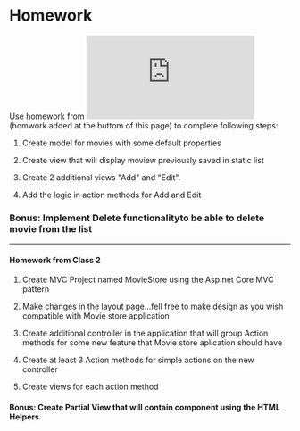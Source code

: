 
# Homework

Use homework from ![Class 2](https://github.com/sedc-codecademy/sedc7-08-aspnetmvc/blob/master/g2/Class%202/Homework.md) (homwork added at the buttom of this page) to complete following steps:

1. Create model for movies with some default properties

2. Create view that will display moview previously saved in static list

3. Create 2 additional views "Add" and "Edit".

4. Add the logic in action methods for Add and Edit

### Bonus: Implement Delete functionalityto be able to delete movie from the list


----------------------------------------------------------------------------------
#### Homework from Class 2
1. Create MVC Project named MovieStore using the Asp.net Core MVC pattern

2. Make changes in the layout page...fell free to make design as you wish compatible with Movie store application 

3. Create additional controller in the application that will group Action methods  for some new feature that Movie store aplication should have

4. Create at least 3 Action methods for simple actions on the new controller

5. Create views for each action method 

#### Bonus: Create Partial View that will contain component using the HTML Helpers
